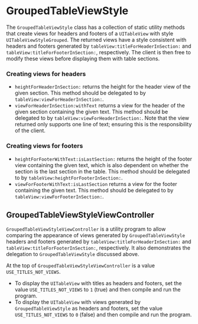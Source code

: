 GroupedTableViewStyle
=====================

The `GroupedTableViewStyle` class has a collection of static utility methods
that create views for headers and footers of a `UITableView` with style
`UITableViewStyleGrouped`. The returned views have a style consistent with
headers and footers generated by `tableView:titleForHeaderInSection:` and
`tableView:titleForFooterInSection:`, respectively. The client is then free
to modify these views before displaying them with table sections.

### Creating views for headers

* `heightForHeaderInSection:` returns the height for the header view of the
  given section. This method should be delegated to by
  `tableView:viewForHeaderInSection:`.
* `viewForHeaderInSection:withText` returns a view for the header of the
  given section containing the given text. This method should be delegated
  to by `tableView:viewForHeaderInSection:`. Note that the view returned
  only supports one line of text; ensuring this is the responsibility of the
  client.

### Creating views for footers

* `heightForFooterWithText:isLastSection:` returns the height of the footer
  view containing the given text, which is also dependent on whether the
  section is the last section in the table. This method should be delegated
  to by `tableView:heightForFooterInSection:`.
* `viewForFooterWithText:isLastSection` returns a view for the footer
  containing the given text. This method should be delegated to by
  `tableView:viewForFooterInSection:`.

GroupedTableViewStyleViewController
-----------------------------------

`GroupedTableViewStyleViewController` is a utility program to allow comparing
the appearance of views generated by `GroupedTableViewStyle` headers and footers
generated by `tableView:titleForHeaderInSection:` and
`tableView:titleForFooterInSection:`, respectively. It also demonstrates the
delegation to `GroupedTableViewStyle` discussed above.

At the top of `GroupedTableViewStyleViewController` is a value
`USE_TITLES_NOT_VIEWS`.

* To display the `UITableView` with titles as headers and footers, set the value
  `USE_TITLES_NOT_VIEWS` to `1` (true) and then compile and run the program.
* To display the `UITableView` with views generated by `GroupedTableViewStyle` as
  headers and footers, set the value `USE_TITLES_NOT_VIEWS` to `0` (false) and then
  compile and run the program.
